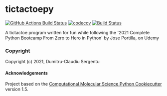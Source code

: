 tictactoepy
==============================
[//]: # (Badges)
[![GitHub Actions Build Status](https://github.com/clausserg/tictactoepy/workflows/CI/badge.svg)](https://github.com/clausserg/tictactoepy/actions?query=workflow%3ACI)
[![codecov](https://codecov.io/gh/clausserg/tictactoepy/branch/main/graph/badge.svg)](https://codecov.io/gh/clausserg/tictactoepy/branch/main)
[![Build Status](https://travis-ci.org/clausserg/tictactoepy.svg?branch=main)](https://travis-ci.org/github/clausserg/tictactoepy)


A tictactoe program written for fun while following the '2021 Complete Python Bootcamp From Zero to Hero in Python' by Jose Portilla, on Udemy

### Copyright

Copyright (c) 2021, Dumitru-Claudiu Sergentu


#### Acknowledgements
 
Project based on the 
[Computational Molecular Science Python Cookiecutter](https://github.com/molssi/cookiecutter-cms) version 1.5.
